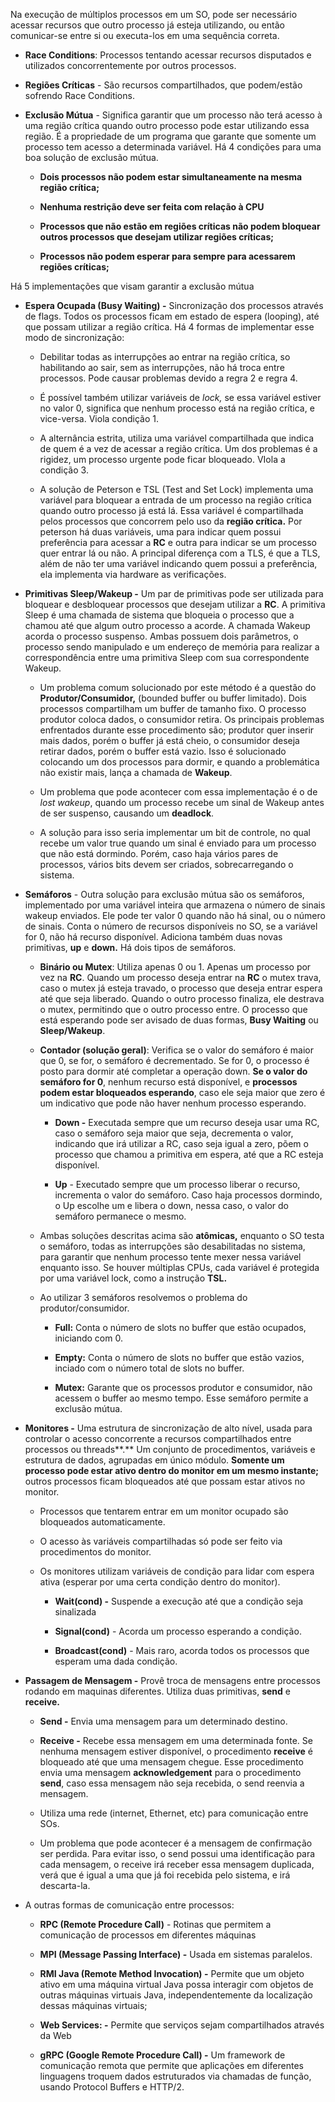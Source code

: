 Na execução de múltiplos processos em um SO, pode ser necessário acessar
recursos que outro processo já esteja utilizando, ou então comunicar-se
entre si ou executa-los em uma sequência correta.

-   **Race Conditions**: Processos tentando acessar recursos disputados
    e utilizados concorrentemente por outros processos.

-   **Regiões Críticas** - São recursos compartilhados, que podem/estão
    sofrendo Race Conditions.

-   **Exclusão Mútua** - Significa garantir que um processo não terá
    acesso à uma região crítica quando outro processo pode estar
    utilizando essa região. É a propriedade de um programa que garante
    que somente um processo tem acesso a determinada variável. Há 4
    condições para uma boa solução de exclusão mútua.

    -   **Dois processos não podem estar simultaneamente na mesma região
        crítica;**

    -   **Nenhuma restrição deve ser feita com relação à CPU**

    -   **Processos que não estão em regiões críticas não podem bloquear
        outros processos que desejam utilizar regiões críticas;**

    -   **Processos não podem esperar para sempre para acessarem regiões
        críticas;**

Há 5 implementações que visam garantir a exclusão mútua

-   **Espera Ocupada (Busy Waiting) -** Sincronização dos processos
    através de flags. Todos os processos ficam em estado de espera
    (looping), até que possam utilizar a região crítica. Há 4 formas de
    implementar esse modo de sincronização:

    -   Debilitar todas as interrupções ao entrar na região crítica, so
        habilitando ao sair, sem as interrupções, não há troca entre
        processos. Pode causar problemas devido a regra 2 e regra 4.

    -   É possível também utilizar variáveis de *lock,* se essa variável
        estiver no valor 0, significa que nenhum processo está na região
        crítica, e vice-versa. Viola condição 1.

    -   A alternância estrita, utiliza uma variável compartilhada que
        indica de quem é a vez de acessar a região crítica. Um dos
        problemas é a rigidez, um processo urgente pode ficar bloqueado.
        VIola a condição 3.

    -   A solução de Peterson e TSL (Test and Set Lock) implementa uma
        variável para bloquear a entrada de um processo na região
        crítica quando outro processo já está lá. Essa variável é
        compartilhada pelos processos que concorrem pelo uso da **região
        crítica.** Por peterson há duas variáveis, uma para indicar quem
        possui preferência para acessar a **RC** e outra para indicar se
        um processo quer entrar lá ou não. A principal diferença com a
        TLS, é que a TLS, além de não ter uma variável indicando quem
        possui a preferência, ela implementa via hardware as
        verificações.

-   **Primitivas Sleep/Wakeup -** Um par de primitivas pode ser
    utilizada para bloquear e desbloquear processos que desejam utilizar
    a **RC**. A primitiva Sleep é uma chamada de sistema que bloqueia o
    processo que a chamou até que algum outro processo a acorde. A
    chamada Wakeup acorda o processo suspenso. Ambas possuem dois
    parâmetros, o processo sendo manipulado e um endereço de memória
    para realizar a correspondência entre uma primitiva Sleep com sua
    correspondente Wakeup.

    -   Um problema comum solucionado por este método é a questão do
        **Produtor/Consumidor,** (bounded buffer ou buffer limitado).
        Dois processos compartilham um buffer de tamanho fixo. O
        processo produtor coloca dados, o consumidor retira. Os
        principais problemas enfrentados durante esse procedimento são;
        produtor quer inserir mais dados, porém o buffer já está cheio,
        o consumidor deseja retirar dados, porém o buffer está vazio.
        Isso é solucionado colocando um dos processos para dormir, e
        quando a problemática não existir mais, lança a chamada de
        **Wakeup**.

    -   Um problema que pode acontecer com essa implementação é o de
        *lost wakeup*, quando um processo recebe um sinal de Wakeup
        antes de ser suspenso, causando um **deadlock**.

    -   A solução para isso seria implementar um bit de controle, no
        qual recebe um valor true quando um sinal é enviado para um
        processo que não está dormindo. Porém, caso haja vários pares de
        processos, vários bits devem ser criados, sobrecarregando o
        sistema.

-   **Semáforos** - Outra solução para exclusão mútua são os semáforos,
    implementado por uma variável inteira que armazena o número de
    sinais wakeup enviados. Ele pode ter valor 0 quando não há sinal, ou
    o número de sinais. Conta o número de recursos disponíveis no SO, se
    a variável for 0, não há recurso disponível. Adiciona também duas
    novas primitivas, **up** e **down.** Há dois tipos de semáforos.

    -   **Binário ou Mutex**: Utiliza apenas 0 ou 1. Apenas um processo
        por vez na **RC**. Quando um processo deseja entrar na **RC** o
        mutex trava, caso o mutex já esteja travado, o processo que
        deseja entrar espera até que seja liberado. Quando o outro
        processo finaliza, ele destrava o mutex, permitindo que o outro
        processo entre. O processo que está esperando pode ser avisado
        de duas formas, **Busy Waiting** ou **Sleep/Wakeup**.

    -   **Contador (solução geral)**: Verifica se o valor do semáforo é
        maior que 0, se for, o semáforo é decrementado. Se for 0, o
        processo é posto para dormir até completar a operação down. **Se
        o valor do semáforo for 0**, nenhum recurso está disponível, e
        **processos podem estar bloqueados esperando**, caso ele seja
        maior que zero é um indicativo que pode não haver nenhum
        processo esperando.

        -   **Down -** Executada sempre que um recurso deseja usar uma
            RC, caso o semáforo seja maior que seja, decrementa o valor,
            indicando que irá utilizar a RC, caso seja igual a zero,
            põem o processo que chamou a primitiva em espera, até que a
            RC esteja disponível.

        -   **Up** - Executado sempre que um processo liberar o recurso,
            incrementa o valor do semáforo. Caso haja processos
            dormindo, o Up escolhe um e libera o down, nessa caso, o
            valor do semáforo permanece o mesmo.

    -   Ambas soluções descritas acima são **atômicas,** enquanto o SO
        testa o semáforo, todas as interrupções são desabilitadas no
        sistema, para garantir que nenhum processo tente mexer nessa
        variável enquanto isso. Se houver múltiplas CPUs, cada variável
        é protegida por uma variável lock, como a instrução **TSL.**

    -   Ao utilizar 3 semáforos resolvemos o problema do
        produtor/consumidor.

        -   **Full:** Conta o número de slots no buffer que estão
            ocupados, iniciando com 0.

        -   **Empty:** Conta o número de slots no buffer que estão
            vazios, inciado com o número total de slots no buffer.

        -   **Mutex:** Garante que os processos produtor e consumidor,
            não acessem o buffer ao mesmo tempo. Esse semáforo permite a
            exclusão mútua.

-   **Monitores -** Uma estrutura de sincronização de alto nível, usada
    para controlar o acesso concorrente a recursos compartilhados entre
    processos ou threads**.** Um conjunto de procedimentos, variáveis e
    estrutura de dados, agrupadas em único módulo. **Somente um processo
    pode estar ativo dentro do monitor em um mesmo instante;** outros
    processos ficam bloqueados até que possam estar ativos no monitor.

    -   Processos que tentarem entrar em um monitor ocupado são
        bloqueados automaticamente.

    -   O acesso às variáveis compartilhadas só pode ser feito via
        procedimentos do monitor.

    -   Os monitores utilizam variáveis de condição para lidar com
        espera ativa (esperar por uma certa condição dentro do monitor).

        -   **Wait(cond) -** Suspende a execução até que a condição seja
            sinalizada

        -   **Signal(cond)** - Acorda um processo esperando a condição.

        -   **Broadcast(cond)** - Mais raro, acorda todos os processos
            que esperam uma dada condição.

-   **Passagem de Mensagem -** Provê troca de mensagens entre processos
    rodando em maquinas diferentes. Utiliza duas primitivas, **send** e
    **receive.**

    -   **Send -** Envia uma mensagem para um determinado destino.

    -   **Receive -** Recebe essa mensagem em uma determinada fonte. Se
        nenhuma mensagem estiver disponível, o procedimento **receive**
        é bloqueado até que uma mensagem chegue. Esse procedimento envia
        uma mensagem **acknowledgement** para o procedimento **send**,
        caso essa mensagem não seja recebida, o send reenvia a mensagem.

    -   Utiliza uma rede (internet, Ethernet, etc) para comunicação
        entre SOs.

    -   Um problema que pode acontecer é a mensagem de confirmação ser
        perdida. Para evitar isso, o send possui uma identificação para
        cada mensagem, o receive irá receber essa mensagem duplicada,
        verá que é igual a uma que já foi recebida pelo sistema, e irá
        descarta-la.

-   A outras formas de comunicação entre processos:

    -   **RPC (Remote Procedure Call)** - Rotinas que permitem a
        comunicação de processos em diferentes máquinas

    -   **MPI (Message Passing Interface) -** Usada em sistemas
        paralelos.

    -   **RMI Java (Remote Method Invocation) -** Permite que um objeto
        ativo em uma máquina virtual Java possa interagir com objetos de
        outras máquinas virtuais Java, independentemente da localização
        dessas máquinas virtuais;

    -   **Web Services: -** Permite que serviços sejam compartilhados
        através da Web

    -   **gRPC (Google Remote Procedure Call) -** Um framework de
        comunicação remota que permite que aplicações em diferentes
        linguagens troquem dados estruturados via chamadas de função,
        usando Protocol Buffers e HTTP/2.
